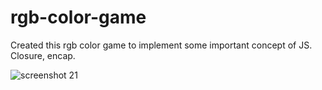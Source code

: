 # rgb-color-game
Created this rgb color game to implement some important concept of JS. Closure, encap.


![screenshot 21](https://user-images.githubusercontent.com/36589645/50513479-12fac880-0abe-11e9-8763-e02d4ca7aafc.png)
